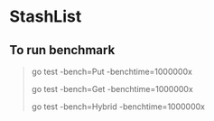 # StashList

## To run benchmark

>go test -bench=Put -benchtime=1000000x
>
>go test -bench=Get -benchtime=1000000x
>
>go test -bench=Hybrid -benchtime=1000000x